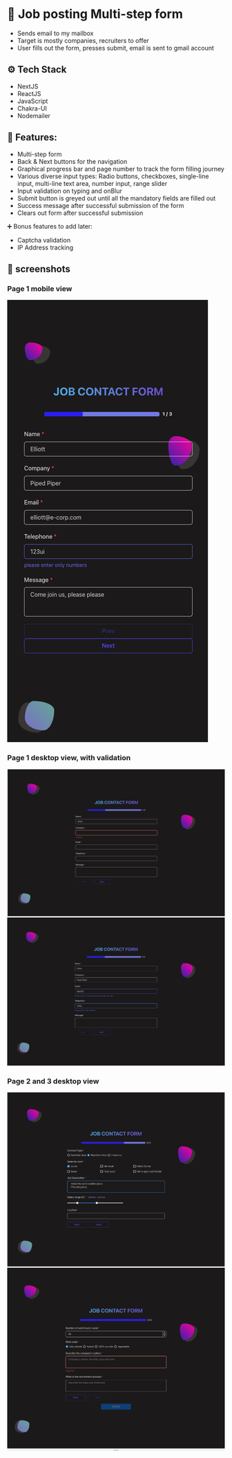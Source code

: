 # 👔 Job posting Multi-step form

- Sends email to my mailbox
- Target is mostly companies, recruiters to offer
- User fills out the form, presses submit, email is sent to gmail account

## ⚙️ Tech Stack

- NextJS
- ReactJS
- JavaScript
- Chakra-UI
- Nodemailer

## 🔺 Features:

- Multi-step form
- Back & Next buttons for the navigation
- Graphical progress bar and page number to track the form filling journey
- Various diverse input types: Radio buttons, checkboxes, single-line input, multi-line text area, number input, range slider
- Input validation on typing and onBlur
- Submit button is greyed out until all the mandatory fields are filled out
- Success message after successful submission of the form
- Clears out form after successful submission

➕ Bonus features to add later:

- Captcha validation
- IP Address tracking

## 📸 screenshots

### Page 1 mobile view

![Alt text](Screenshots/page1_mobile_view.png)

### Page 1 desktop view, with validation

![Alt text](Screenshots/page1_with_valid.png)
![Alt text](Screenshots/page1_with_valid2.png)

### Page 2 and 3 desktop view

![Alt text](Screenshots/page2_desktop_view.png)
![Alt text](Screenshots/page3_desktop_view.png)
